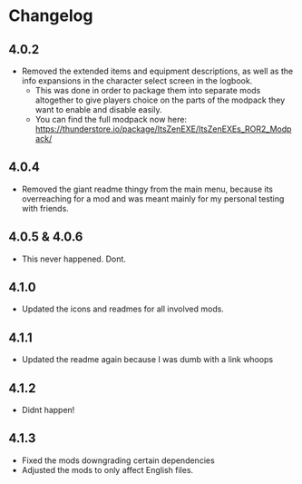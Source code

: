 # Changelog

## 4.0.2

- Removed the extended items and equipment descriptions, as well as the info expansions in the character select screen in the logbook.
  - This was done in order to package them into separate mods altogether to give players choice on the parts of the modpack they want to enable and disable easily.
  - You can find the full modpack now here: <https://thunderstore.io/package/ItsZenEXE/ItsZenEXEs_ROR2_Modpack/>

## 4.0.4

- Removed the giant readme thingy from the main menu, because its overreaching for a mod and was meant mainly for my personal testing with friends.

## 4.0.5 & 4.0.6

- This never happened. Dont.

## 4.1.0

- Updated the icons and readmes for all involved mods.

## 4.1.1

- Updated the readme again because I was dumb with a link whoops

## 4.1.2

- Didnt happen!

## 4.1.3

- Fixed the mods downgrading certain dependencies
- Adjusted the mods to only affect English files.
